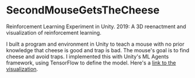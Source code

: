 # SecondMouseGetsTheCheese
Reinforcement Learning Experiment in Unity.
2019: A 3D reenactment and visualization of reinforcement learning.

I built a program and environment in Unity to teach a mouse with no prior knowledge that cheese is good and trap is bad. 
The mouse's goal is to find cheese and avoid traps.
I implemented this with Unity's ML Agents framework, using TensorFlow to define the model.
Here's a [link to the visualization](https://www.youtube.com/watch?v=s3OBuZosL5E).
